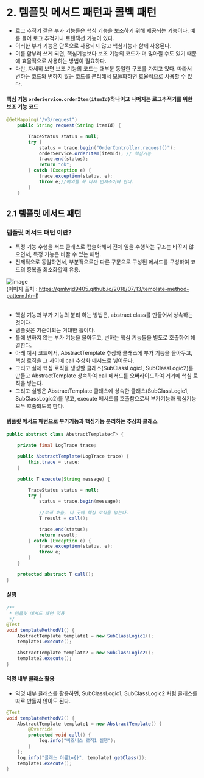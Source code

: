 # 2. 템플릿 메서드 패턴과 콜백 패턴
 * 로그 추적기 같은 부가 기능들은 핵심 기능을 보조하기 위해 제공되는 기능이다. 예를 들어 로그 추적기나 트랜잭션 기능이 있다. 
 * 이러한 부가 기능은 단독으로 사용되지 않고 핵심기능과 함께 사용된다.
 * 이를 함부러 쓰게 되면, 핵심기능보다 보조 기능의 코드가 더 많아질 수도 있기 때문에 효율적으로 사용하는 방법이 필요하다.
 * 다만, 자세히 보면 보조 기능의 코드는 대부분 동일한 구조를 가지고 있다. 따라서 변하는 코드와 변하지 않는 코드를 분리해서 모듈화하면 효율적으로 사용할 수 있다.

#### 핵심 기능 `orderService.orderItem(itemId)`하나이고 나머지는 로그추적기를 위한 보조 기능 코드
```java
@GetMapping("/v3/request")
    public String request(String itemId) {

        TraceStatus status = null;
        try {
            status = trace.begin("OrderController.request()");
            orderService.orderItem(itemId); // 핵심기능
            trace.end(status);
            return "ok";
        } catch (Exception e) {
            trace.exception(status, e);
            throw e;//예외를 꼭 다시 던져주어야 한다.
        }
    }
```

## 2.1 템플릿 메서드 패턴
### 템플릿 메서드 패턴 이란?
 * 특정 기능 수행을 서브 클래스로 캡슐화해서 전체 일을 수행하는 구조는 바꾸지 않으면서, 특정 기능은 바꿀 수 있는 패턴.
 * 전제적으로 동일하면서, 부분적으로만 다른 구문으로 구성된 메서드를 구성하여 코드의 중복을 최소화할때 유용.

![image](https://user-images.githubusercontent.com/48814463/199909121-685c73ad-e7d7-4aa1-92ae-f9645cbd749c.png)
<br>(이미지 출처 : https://gmlwjd9405.github.io/2018/07/13/template-method-pattern.html)
<br>
<br>
 * 핵심 기능과 부가 기능의 분리 하는 방법은, abstract class를 만들어서 상속하는 것이다.
 * 템플릿은 기준이되는 거대한 틀이다.
 * 틀에 변하지 않는 부가 기능을 몰아두고, 변하는 핵심 기능들을 별도로 호출하여 해결한다.
 * 아래 예시 코드에서, AbstractTemplate 추상화 클래스에 부가 기능을 몰아두고, 핵심 로직을 그 사이에 call 추상화 메서드로 넣어둔다.
 * 그리고 실제 핵심 로직을 생성할 클래스(SubClassLogic1, SubClassLogic2)를 만들고 AbstractTemplate 상속하여 call 메서드를 오버라이드하여 거기에 핵심 로직을 넣는다.
 * 그리고 실행은 AbstractTemplate 클래스에 상속한 클래스(SubClassLogic1, SubClassLogic2)를 넣고, execute 메서드를 호출함으로써 부가기능과 핵심기능 모두 호출되도록 한다.

#### 템플릿 메서드 패턴으로 부가기능과 핵심기능 분리하는 추상화 클래스
```java
public abstract class AbstractTemplate<T> {

    private final LogTrace trace;

    public AbstractTemplate(LogTrace trace) {
        this.trace = trace;
    }
 
    public T execute(String message) {

        TraceStatus status = null;
        try {
            status = trace.begin(message);
            
            //로직 호출, 이 곳에 핵심 로직을 넣는다.
            T result = call();

            trace.end(status);
            return result;
        } catch (Exception e) {
            trace.exception(status, e);
            throw e;
        }
    }

    protected abstract T call();
}
```

#### 실행
```java
/**
 * 템플릿 메서드 패턴 적용
 */
@Test
void templateMethodV1() {
    AbstractTemplate template1 = new SubClassLogic1();
    template1.execute();

    AbstractTemplate template2 = new SubClassLogic2();
    template2.execute();
}
```

#### 익명 내부 클래스 활용
 * 익명 내부 클래스를 활용하면, SubClassLogic1, SubClassLogic2 처럼 클래스를 따로 만들지 않아도 된다.
```java
@Test
void templateMethodV2() {
    AbstractTemplate template1 = new AbstractTemplate() {
        @Override
        protected void call() {
            log.info("비즈니스 로직1 실행");
        }
    };
    log.info("클래스 이름1={}", template1.getClass());
    template1.execute();
}
```
